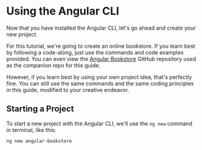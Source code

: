 # Using the Angular CLI

Now that you have installed the Angular CLI, let's go ahead and create your new project.

For this tutorial, we're going to create an online bookstore. If you learn best by following a code-along, just use the commands and code examples provided. You can even view the [Angular Bookstore](https://github.com/JoshAaronLevy/angular-bookstore) GitHub repository used as the companion repo for this guide.

However, if you learn best by using your own project idea, that's perfectly fine. You can still use the same commands and the same coding principles in this guide, modified to your creative endeavor.

## Starting a Project

To start a new project with the Angular CLI, we'll use the `ng new` command in terminal, like this:

```zsh
ng new angular-bookstore
```